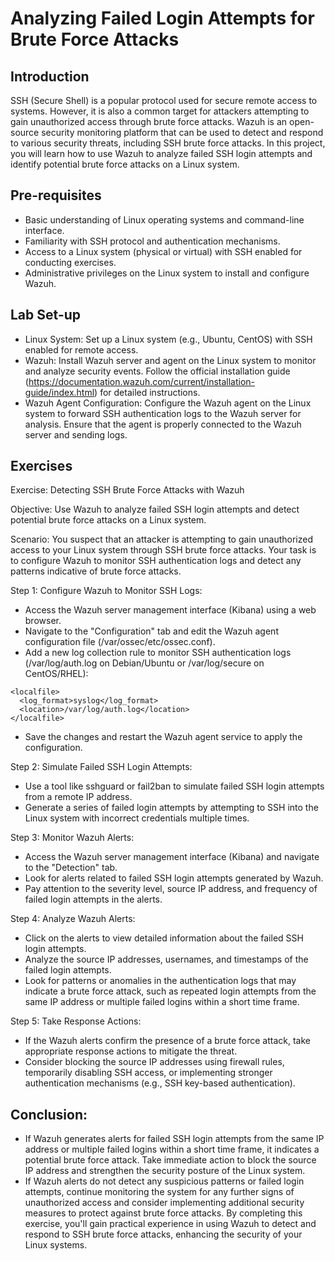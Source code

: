 # Analyzing Failed Login Attempts for Brute Force Attacks

## Introduction
SSH (Secure Shell) is a popular protocol used for secure remote access to systems. However, it is also a common target for attackers attempting to gain unauthorized access through brute force attacks. Wazuh is an open-source security monitoring platform that can be used to detect and respond to various security threats, including SSH brute force attacks. In this project, you will learn how to use Wazuh to analyze failed SSH login attempts and identify potential brute force attacks on a Linux system.

## Pre-requisites
- Basic understanding of Linux operating systems and command-line interface.
- Familiarity with SSH protocol and authentication mechanisms.
- Access to a Linux system (physical or virtual) with SSH enabled for conducting exercises.
- Administrative privileges on the Linux system to install and configure Wazuh.

## Lab Set-up
- Linux System: Set up a Linux system (e.g., Ubuntu, CentOS) with SSH enabled for remote access.
- Wazuh: Install Wazuh server and agent on the Linux system to monitor and analyze security events. Follow the official installation guide (https://documentation.wazuh.com/current/installation-guide/index.html) for detailed instructions.
- Wazuh Agent Configuration: Configure the Wazuh agent on the Linux system to forward SSH authentication logs to the Wazuh server for analysis. Ensure that the agent is properly connected to the Wazuh server and sending logs.

## Exercises
Exercise: Detecting SSH Brute Force Attacks with Wazuh

Objective: Use Wazuh to analyze failed SSH login attempts and detect potential brute force attacks on a Linux system.

Scenario: You suspect that an attacker is attempting to gain unauthorized access to your Linux system through SSH brute force attacks. Your task is to configure Wazuh to monitor SSH authentication logs and detect any patterns indicative of brute force attacks.

Step 1: Configure Wazuh to Monitor SSH Logs:

- Access the Wazuh server management interface (Kibana) using a web browser.
- Navigate to the "Configuration" tab and edit the Wazuh agent configuration file (/var/ossec/etc/ossec.conf).
- Add a new log collection rule to monitor SSH authentication logs (/var/log/auth.log on Debian/Ubuntu or /var/log/secure on CentOS/RHEL):
```
<localfile>
  <log_format>syslog</log_format>
  <location>/var/log/auth.log</location>
</localfile>
```
- Save the changes and restart the Wazuh agent service to apply the configuration.

Step 2: Simulate Failed SSH Login Attempts:

- Use a tool like sshguard or fail2ban to simulate failed SSH login attempts from a remote IP address.
- Generate a series of failed login attempts by attempting to SSH into the Linux system with incorrect credentials multiple times.

Step 3: Monitor Wazuh Alerts:

- Access the Wazuh server management interface (Kibana) and navigate to the "Detection" tab.
- Look for alerts related to failed SSH login attempts generated by Wazuh.
- Pay attention to the severity level, source IP address, and frequency of failed login attempts in the alerts.

Step 4: Analyze Wazuh Alerts:

- Click on the alerts to view detailed information about the failed SSH login attempts.
- Analyze the source IP addresses, usernames, and timestamps of the failed login attempts.
- Look for patterns or anomalies in the authentication logs that may indicate a brute force attack, such as repeated login attempts from the same IP address or multiple failed logins within a short time frame.

Step 5: Take Response Actions:

- If the Wazuh alerts confirm the presence of a brute force attack, take appropriate response actions to mitigate the threat.
- Consider blocking the source IP addresses using firewall rules, temporarily disabling SSH access, or implementing stronger authentication mechanisms (e.g., SSH key-based authentication).

## Conclusion:

- If Wazuh generates alerts for failed SSH login attempts from the same IP address or multiple failed logins within a short time frame, it indicates a potential brute force attack. Take immediate action to block the source IP address and strengthen the security posture of the Linux system.
- If Wazuh alerts do not detect any suspicious patterns or failed login attempts, continue monitoring the system for any further signs of unauthorized access and consider implementing additional security measures to protect against brute force attacks.
By completing this exercise, you'll gain practical experience in using Wazuh to detect and respond to SSH brute force attacks, enhancing the security of your Linux systems.
